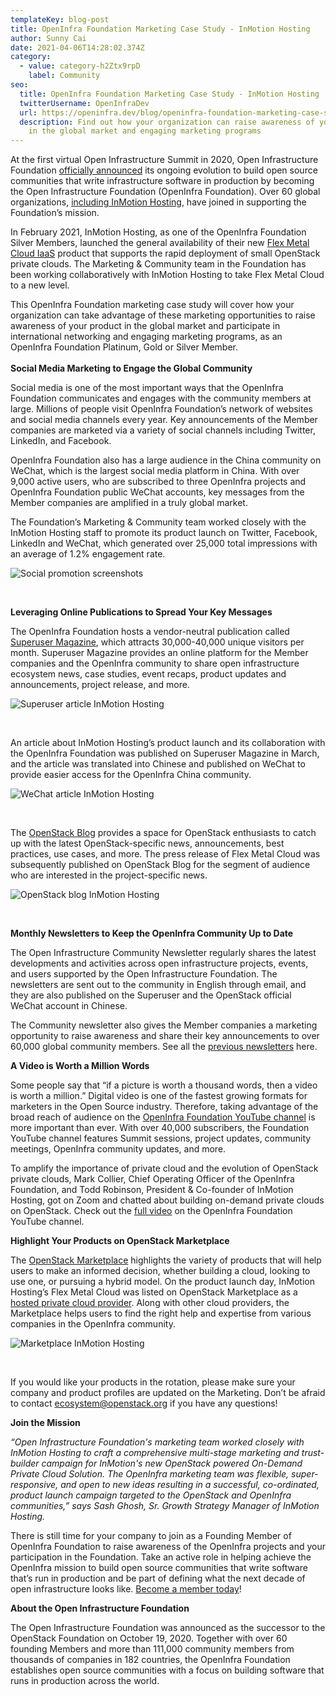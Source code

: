 ```yaml
---
templateKey: blog-post
title: OpenInfra Foundation Marketing Case Study - InMotion Hosting
author: Sunny Cai
date: 2021-04-06T14:28:02.374Z
category:
  - value: category-h2Ztx9rpD
    label: Community
seo:
  title: OpenInfra Foundation Marketing Case Study - InMotion Hosting
  twitterUsername: OpenInfraDev
  url: https://openinfra.dev/blog/openinfra-foundation-marketing-case-study-inmotion-hosting
  description: Find out how your organization can raise awareness of your product
    in the global market and engaging marketing programs
---
```

At the first virtual Open Infrastructure Summit in 2020, Open Infrastructure Foundation [officially announced](https://openinfra.dev/blog/introducing-the-open-infrastructure-foundation) its ongoing evolution to build open source communities that write infrastructure software in production by becoming the Open Infrastructure Foundation (OpenInfra Foundation). Over 60 global organizations, [including InMotion Hosting](https://www.youtube.com/watch?v=hYOa5CCAtJQ), have joined in supporting the Foundation’s mission. 

In February 2021, InMotion Hosting, as one of the OpenInfra Foundation Silver Members, launched the general availability of their new [Flex Metal Cloud IaaS](https://www.inmotionhosting.com/cloud/flex-metal-iaas) product that supports the rapid deployment of small OpenStack private clouds. The Marketing & Community team in the Foundation has been working collaboratively with InMotion Hosting to take Flex Metal Cloud to a new level.

This OpenInfra Foundation marketing case study will cover how your organization can take advantage of these marketing opportunities to raise awareness of your product in the global market and participate in international networking and engaging marketing programs, as an OpenInfra Foundation Platinum, Gold or Silver Member.\
\
**Social Media Marketing to Engage the Global Community**

Social media is one of the most important ways that the OpenInfra Foundation communicates and engages with the community members at large. Millions of people visit OpenInfra Foundation’s network of websites and social media channels every year. Key announcements of the Member companies are marketed via a variety of social channels including Twitter, LinkedIn, and Facebook.

OpenInfra Foundation also has a large audience in the China community on WeChat, which is the largest social media platform in China. With over 9,000 active users, who are subscribed to three OpenInfra projects and OpenInfra Foundation public WeChat accounts, key messages from the Member companies are amplified in a truly global market. 

The Foundation’s Marketing & Community team worked closely with the InMotion Hosting staff to promote its product launch on Twitter, Facebook, LinkedIn and WeChat, which generated over 25,000 total impressions with an average of 1.2% engagement rate. 

![Social promotion screenshots](/img/untitled_artwork.jpg)

<br/>

**Leveraging Online Publications to Spread Your Key Messages** 

The OpenInfra Foundation hosts a vendor-neutral publication called [Superuser Magazine](https://superuser.openstack.org/), which attracts 30,000-40,000 unique visitors per month. Superuser Magazine provides an online platform for the Member companies and the OpenInfra community to share open infrastructure ecosystem news, case studies, event recaps, product updates and announcements, project release, and more.

![Superuser article InMotion Hosting](/img/superuser.png)

<br/>

An article about InMotion Hosting’s product launch and its collaboration with the OpenInfra Foundation was published on Superuser Magazine in March, and the article was translated into Chinese and published on WeChat to provide easier access for the OpenInfra China community. 

![WeChat article InMotion Hosting](/img/wechat.png)

<br/>

The [OpenStack Blog](https://www.openstack.org/blog) provides a space for OpenStack enthusiasts to catch up with the latest OpenStack-specific news, announcements, best practices, use cases, and more. The press release of Flex Metal Cloud was subsequently published on OpenStack Blog for the segment of audience who are interested in the project-specific news.

![OpenStack blog InMotion Hosting](/img/openstack-blog.png)

<br/>

**Monthly Newsletters to Keep the OpenInfra Community Up to Date**

The Open Infrastructure Community Newsletter regularly shares the latest developments and activities across open infrastructure projects, events, and users supported by the Open Infrastructure Foundation. The newsletters are sent out to the community in English through email, and they are also published on the Superuser and the OpenStack official WeChat account in Chinese.

The Community newsletter also gives the Member companies a marketing opportunity to raise awareness and share their key announcements to over 60,000 global community members. See all the [previous newsletters](https://superuser.openstack.org/?s=Inside+Open+Infrastructure%3A+The+latest+from+the+OpenInfra+Foundation) here.

**A Video is Worth a Million Words**

Some people say that “if a picture is worth a thousand words, then a video is worth a million.” Digital video is one of the fastest growing formats for marketers in the Open Source industry. Therefore, taking advantage of the broad reach of audience on the [OpenInfra Foundation YouTube channel](https://www.youtube.com/c/OpenStackFoundation/featured) is more important than ever. With over 40,000 subscribers, the Foundation YouTube channel features Summit sessions, project updates, community meetings, OpenInfra community updates, and more.

To amplify the importance of private cloud and the evolution of OpenStack private clouds, Mark Collier, Chief Operating Officer of the OpenInfra Foundation, and Todd Robinson, President & Co-founder of InMotion Hosting, got on Zoom and chatted about building on-demand private clouds on OpenStack. Check out the [full video](https://www.youtube.com/watch?v=-tZUZD7wDps&list=PLKqaoAnDyfgppvtkz_N9IcNrxVBbvSS7R) on the OpenInfra Foundation YouTube channel.

**Highlight Your Products on OpenStack Marketplace**

The [OpenStack Marketplace](https://www.openstack.org/marketplace/) highlights the variety of products that will help users to make an informed decision, whether building a cloud, looking to use one, or pursuing a hybrid model. On the product launch day, InMotion Hosting’s Flex Metal Cloud was listed on OpenStack Marketplace as a [hosted private cloud provider](https://www.openstack.org/marketplace/hosted-private-clouds/). Along with other cloud providers, the Marketplace helps users to find the right help and expertise from various companies in the OpenInfra community. 

![Marketplace InMotion Hosting](/img/marketplace.png)

<br/>

If you would like your products in the rotation, please make sure your company and product profiles are updated on the Marketing. Don’t be afraid to contact [ecosystem@openstack.org](mailto:ecosystem@openstack.org) if you have any questions!

**Join the Mission**

*“Open Infrastructure Foundation's marketing team worked closely with InMotion Hosting to craft a comprehensive multi-stage marketing and trust-builder campaign for InMotion's new OpenStack powered On-Demand Private Cloud Solution. The OpenInfra marketing team was flexible, super-responsive, and open to new ideas resulting in a successful, co-ordinated, product launch campaign targeted to the OpenStack and OpenInfra communities,” says Sash Ghosh, Sr. Growth Strategy Manager of InMotion Hosting.*

There is still time for your company to join as a Founding Member of OpenInfra Foundation to raise awareness of the OpenInfra projects and your participation in the Foundation. Take an active role in helping achieve the OpenInfra mission to build open source communities that write software that’s run in production and be part of defining what the next decade of open infrastructure looks like. [Become a member today](https://openinfra.dev/join/)!

**About the Open Infrastructure Foundation** 

The Open Infrastructure Foundation was announced as the successor to the OpenStack Foundation on October 19, 2020. Together with over 60 founding Members and more than 111,000 community members from thousands of companies in 182 countries, the OpenInfra Foundation establishes open source communities with a focus on building software that runs in production across the world.